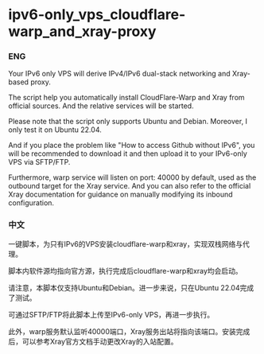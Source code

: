 # ipv6-only_vps_cloudflare-warp_and_xray-proxy
### ENG
Your IPv6 only VPS will derive IPv4/IPv6 dual-stack networking and Xray-based proxy.

The script help you automatically install CloudFlare-Warp and Xray from official sources. And the relative services will be started.

Please note that the script only supports Ubuntu and Debian. Moreover, I only test it on Ubuntu 22.04.

And if you place the problem like "How to access Github without IPv6", you will be recommended to download it and then upload it to your IPv6-only VPS via SFTP/FTP. 

Furthermore, warp service will listen on port: 40000 by default, used as the outbound target for the Xray service. And you can also refer to the official Xray documentation for guidance on manually modifying its inbound configuration. 



### 中文
一键脚本，为只有IPv6的VPS安装cloudflare-warp和xray，实现双栈网络与代理。

脚本内软件源均指向官方源，执行完成后cloudflare-warp和xray均会启动。

请注意，本脚本仅支持Ubuntu和Debian。进一步来说，只在Ubuntu 22.04完成了测试。

可通过SFTP/FTP将此脚本上传至IPv6-only VPS，再进一步执行。

此外，warp服务默认监听40000端口，Xray服务出站将指向该端口。安装完成后，可以参考Xray官方文档手动更改Xray的入站配置。

